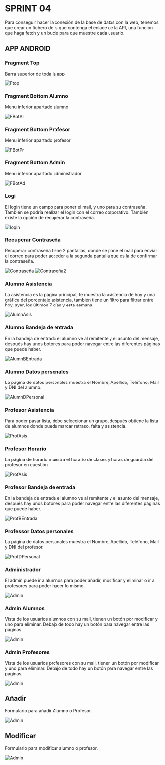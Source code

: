 # SPRINT 04
Para conseguir hacer la conexión de la base de datos con la web, tenemos que crear un fichero de js que contenga el enlace de la API, una función que haga fetch y un bucle para que muestre cada usuario.


## APP ANDROID

### Fragment Top
Barra superior de toda la app
  
![Ftop](./DAM/imatges/FTop.png)

### Fragment Bottom Alumno
Menu inferior apartado alumno
  
![FBotAl](./DAM/imatges/FBAl.png)

### Fragment Bottom Profesor
Menu inferior apartado profesor
  
![FBotPr](./DAM/imatges/FBPr.png)

### Fragment Bottom Admin
Menu inferior apartado administrador
  
![FBotAd](./DAM/imatges/FBAd.png)

### Logi
El login tiene un campo para poner el mail, y uno para su contraseña. También se podría realizar el login con el correo corporativo. También existe la opción de recuperar la contraseña.
  
![login](./DAM/imatges/login.png)

### Recuperar Contraseña
Recuperar contraseña tiene 2 pantallas, donde se pone el mail para enviar el correo para poder acceder a la segunda pantalla que es la de confirmar la contraseña. 

![Contraseña](./DAM/imatges/contra1.png)
![Contraseña2](./DAM/imatges/contra2.png)

### Alumno Asistencia
La asistencia es la página principal, te muestra la asistencia de hoy y una gráfica del porcentaje asistencia, también tiene un filtro para filtrar entre hoy, ayer, los últimos 7 días y esta semana.

![AlumnAsis](./DAM/imatges/AlumnAsis.png)

### Alumno Bandeja de entrada
En la bandeja de entrada el alumno ve al remitente y el asunto del mensaje, después hay unos botones para poder navegar entre las diferentes páginas que puede haber.

![AlumnBEntrada](./DAM/imatges/AlumnBEntrada.png)

### Alumno Datos personales
La página de datos personales muestra el Nombre, Apellido, Teléfono, Mail y DNI del alumno.

![AlumnDPersonal](./DAM/imatges/AlumnDPersonal.png)

### Profesor Asistencia
Para poder pasar lista, debe seleccionar un grupo, después obtiene la lista de alumnos donde puede marcar retraso, falta y asistencia.

![ProfAsis](./DAM/imatges/ProfAsis.png)

### Profesor Horario
La página de horario muestra el horario de clases y horas de guardia del profesor en cuestión

![ProfAsis](./DAM/imatges/ProfHorari.png)

### Profesor Bandeja de entrada
En la bandeja de entrada el alumno ve al remitente y el asunto del mensaje, después hay unos botones para poder navegar entre las diferentes páginas que puede haber.

![ProfBEntrada](./DAM/imatges/ProfBEntrada.png)

### Professor Datos personales
La página de datos personales muestra el Nombre, Apellido, Teléfono, Mail y DNI del profesor.

![ProfDPersonal](./DAM/imatges/ProfDPersonal.png)

### Administrador
El admin puede ir a alumnos para poder añadir, modificar y eliminar o ir a profesores para poder hacer lo mismo.

![Admin](./DAM/imatges/Admin.png)

### Admin Alumnos
Vista de los usuarios alumnos con su mail, tienen un botón por modificar y uno para eliminar. Debajo de todo hay un botón para navegar entre las páginas.

![Admin](./DAM/imatges/AdminAlumn.png)

### Admin Profesores
Vista de los usuarios profesores con su mail, tienen un botón por modificar y uno para eliminar. Debajo de todo hay un botón para navegar entre las páginas.

![Admin](./DAM/imatges/AdminProf.png)

## Añadir
Formulario para añadir Alumno o Profesor.

![Admin](./DAM/imatges/AdminAfe.png)

## Modificar
Formulario para modificar alumno o profesor.

![Admin](./DAM/imatges/AdminMod.png)
